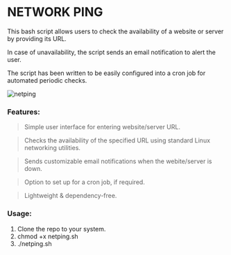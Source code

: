 # NETWORK PING
This bash script allows users to check the availability of a website or server by providing its URL.

In case of unavailability, the script sends an email notification to alert the user.

The script has been written to be easily configured into a cron job for automated periodic checks.


![netping](https://github.com/the-universal-linux-society/netping/assets/161962528/e9a1edef-18f2-4e8e-82ea-9c7e69c3273d)


### Features:
> Simple user interface for entering website/server URL.

> Checks the availability of the specified URL using standard Linux networking utilities.

> Sends customizable email notifications when the webite/server is down.

> Option to set up for a cron job, if required.

> Lightweight & dependency-free.    

### Usage:

1. Clone the repo to your system.
2. chmod +x netping.sh
3. ./netping.sh


